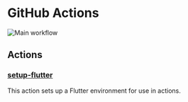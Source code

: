 # GitHub Actions

![Main workflow](https://github.com/tnc1997/github-actions/workflows/Main%20workflow/badge.svg)

## Actions

### [setup-flutter](./actions/setup-flutter)

This action sets up a Flutter environment for use in actions.
